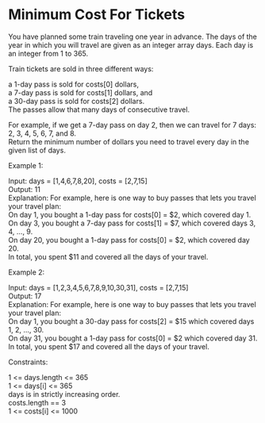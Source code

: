 # Minimum Cost For Tickets

You have planned some train traveling one year in advance. The days of the year in which you will travel are given as an integer array days. Each day is an integer from 1 to 365.

Train tickets are sold in three different ways:

a 1-day pass is sold for costs[0] dollars,\
a 7-day pass is sold for costs[1] dollars, and\
a 30-day pass is sold for costs[2] dollars.\
The passes allow that many days of consecutive travel.

For example, if we get a 7-day pass on day 2, then we can travel for 7 days: 2, 3, 4, 5, 6, 7, and 8.\
Return the minimum number of dollars you need to travel every day in the given list of days.

Example 1:

Input: days = [1,4,6,7,8,20], costs = [2,7,15]\
Output: 11\
Explanation: For example, here is one way to buy passes that lets you travel your travel plan:\
On day 1, you bought a 1-day pass for costs[0] = $2, which covered day 1.\
On day 3, you bought a 7-day pass for costs[1] = $7, which covered days 3, 4, ..., 9.\
On day 20, you bought a 1-day pass for costs[0] = $2, which covered day 20.\
In total, you spent $11 and covered all the days of your travel.

Example 2:

Input: days = [1,2,3,4,5,6,7,8,9,10,30,31], costs = [2,7,15]\
Output: 17\
Explanation: For example, here is one way to buy passes that lets you travel your travel plan:\
On day 1, you bought a 30-day pass for costs[2] = $15 which covered days 1, 2, ..., 30.\
On day 31, you bought a 1-day pass for costs[0] = $2 which covered day 31.\
In total, you spent $17 and covered all the days of your travel.

Constraints:

1 <= days.length <= 365\
1 <= days[i] <= 365\
days is in strictly increasing order.\
costs.length == 3\
1 <= costs[i] <= 1000